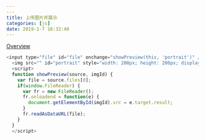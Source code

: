 ```yaml
---
---
title: 上传图片并展示
categories: [js]
date: 2019-1-7 18:32:40
---
```

[Overview](https://blog.csdn.net/curtain_Allure)
<!-- # [H5](https://vjudge.net/problem/OpenJ_Bailian-1000)
code -->
```js
<input type="file" id="file" onchange="showPreview(this, 'portrait')" />
  <img src="" id="portrait" style="width: 200px; height: 200px; display: block;" />
  <script>
  function showPreview(source, imgId) {
    var file = source.files[0];
    if(window.FileReader) {
      var fr = new FileReader();
      fr.onloadend = function(e) {
        document.getElementById(imgId).src = e.target.result;
      }
      fr.readAsDataURL(file);
    }
  }
  </script>
```
